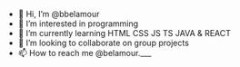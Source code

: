 - 👋 Hi, I’m @bbelamour
- 👀 I’m interested in programming
- 🌱 I’m currently learning HTML CSS JS TS JAVA & REACT
- 💞️ I’m looking to collaborate on group projects 
- 📫 How to reach me @belamour.___

<!---
bbelamour/bbelamour is a ✨ special ✨ repository because its `README.md` (this file) appears on your GitHub profile.
You can click the Preview link to take a look at your changes.
--->
